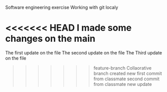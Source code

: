 Software engineering exercise
Working with git localy

<<<<<<< HEAD
I made some changes on the main
=======
The first update on the file
The second update on the file
The Third update on the file
>>>>>>> feature-branch
Collaorative branch created
>>>>>>> new
first commit from classmate
second commit from classmate
new update
